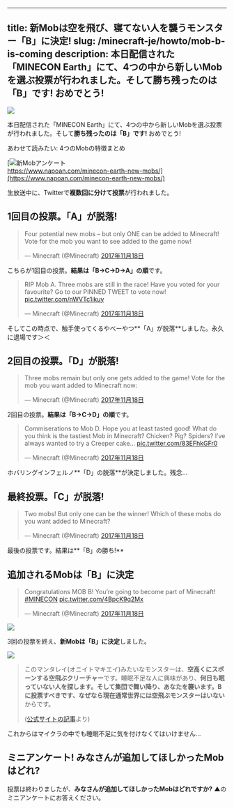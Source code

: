 
---
title: 新Mobは空を飛び、寝てない人を襲うモンスター「B」に決定!
slug: /minecraft-je/howto/mob-b-is-coming
description: 本日配信された「MINECON Earth」にて、4つの中から新しいMobを選ぶ投票が行われました。そして勝ち残ったのは「B」です! おめでとう!
---

![](https://cdn-ak.f.st-hatena.com/images/fotolife/s/sasigume/20210208/20210208091243.png)

本日配信された「MINECON Earth」にて、4つの中から新しいMobを選ぶ投票が行われました。そして**勝ち残ったのは「B」です!** おめでとう!

あわせて読みたい: 4つのMobの特徴まとめ

[![新Mobアンケート](https://cdn-ak.f.st-hatena.com/images/fotolife/s/sasigume/20210208/20210208091131.png)  
https://www.napoan.com/minecon-earth-new-mobs/](https://www.napoan.com/minecon-earth-new-mobs/)

生放送中に、Twitterで**複数回に分けて投票**が行われました。

## 1回目の投票。「A」が脱落!

> Four potential new mobs – but only ONE can be added to Minecraft! Vote for the mob you want to see added to the game now!
> 
> — Minecraft (@Minecraft) [2017年11月18日](https://twitter.com/Minecraft/status/931933653722107904?ref_src=twsrc%5Etfw)

こちらが1回目の投票。**結果は「B→C→D→A」の順**です。

> RIP Mob A. Three mobs are still in the race! Have you voted for your favourite? Go to our PINNED TWEET to vote now! [pic.twitter.com/nWVTc1ikuy](https://t.co/nWVTc1ikuy)
> 
> — Minecraft (@Minecraft) [2017年11月18日](https://twitter.com/Minecraft/status/931938081845993472?ref_src=twsrc%5Etfw)

そしてこの時点で、触手使ってくるやべーやつ**「A」が脱落**しました。永久に退場です＞＜

## 2回目の投票。「D」が脱落!

> Three mobs remain but only one gets added to the game! Vote for the mob you want added to Minecraft now:
> 
> — Minecraft (@Minecraft) [2017年11月18日](https://twitter.com/Minecraft/status/931937794951348224?ref_src=twsrc%5Etfw)

2回目の投票。**結果は「B→C→D」の順**です。

> Commiserations to Mob D. Hope you at least tasted good! What do you think is the tastiest Mob in Minecraft? Chicken? Pig? Spiders? I’ve always wanted to try a Creeper cake… [pic.twitter.com/83EFhkGFr0](https://t.co/83EFhkGFr0)
> 
> — Minecraft (@Minecraft) [2017年11月18日](https://twitter.com/Minecraft/status/931946604239769600?ref_src=twsrc%5Etfw)

ホバリングインフェルノ**「D」の脱落**が決定しました。残念…

## 最終投票。「C」が脱落!

> Two mobs! But only one can be the winner! Which of these mobs do you want added to Minecraft?
> 
> — Minecraft (@Minecraft) [2017年11月18日](https://twitter.com/Minecraft/status/931946453731299328?ref_src=twsrc%5Etfw)

最後の投票です。結果は**「B」の勝ち!**

## 追加されるMobは「B」に決定

> Congratulations MOB B! You’re going to become part of Minecraft! [#MINECON](https://twitter.com/hashtag/MINECON?src=hash&ref_src=twsrc%5Etfw) [pic.twitter.com/4BpcK9q2Mx](https://t.co/4BpcK9q2Mx)
> 
> — Minecraft (@Minecraft) [2017年11月18日](https://twitter.com/Minecraft/status/931953200625840132?ref_src=twsrc%5Etfw)

![](https://cdn-ak.f.st-hatena.com/images/fotolife/s/sasigume/20210208/20210208114520.png)

3回の投票を終え、**新Mobは「B」に決定**しました。

![](https://cdn-ak.f.st-hatena.com/images/fotolife/s/sasigume/20210208/20210208091243.png)

> このマンタレイ(オニイトマキエイ)みたいなモンスターは、**空高くにスポーンする空飛ぶクリーチャー**です。睡眠不足な人に興味があり、**何日も眠っていない人を探します。そして集団で舞い降り、あなたを襲います。**Bに投票すべきです、なぜなら**現在通常世界には空飛ぶモンスターはいない**からです。
> 
> ([公式サイトの記事](https://minecraft.net/ja-jp/article/meet-mob-b)より)

これからはマイクラの中でも睡眠不足に気を付けなくてはいけません…

## ミニアンケート! みなさんが追加してほしかったMobはどれ?

投票は終わりましたが、**みなさんが追加してほしかったMobはどれですか?** ▲のミニアンケートにお答えください。

